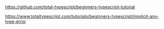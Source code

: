 https://github.com/total-typescript/beginners-typescript-tutorial

https://www.totaltypescript.com/tutorials/beginners-typescript/implicit-any-type-error
